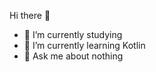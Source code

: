 Hi there 👋

- 🔭 I’m currently studying 
- 🌱 I’m currently learning Kotlin
- 💬 Ask me about nothing 


